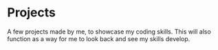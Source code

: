 # Projects
A few projects made by me, to showcase my coding skills. This will also function as a way for me to look back and see my skills develop.
